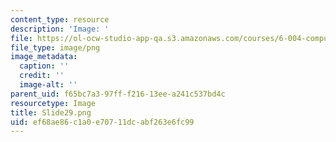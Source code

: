```yaml
---
content_type: resource
description: 'Image: '
file: https://ol-ocw-studio-app-qa.s3.amazonaws.com/courses/6-004-computation-structures-spring-2017/ef68ae86c1a0e70711dcabf263e6fc99_Slide29.png
file_type: image/png
image_metadata:
  caption: ''
  credit: ''
  image-alt: ''
parent_uid: f65bc7a3-97ff-f216-13ee-a241c537bd4c
resourcetype: Image
title: Slide29.png
uid: ef68ae86-c1a0-e707-11dc-abf263e6fc99
---
```

